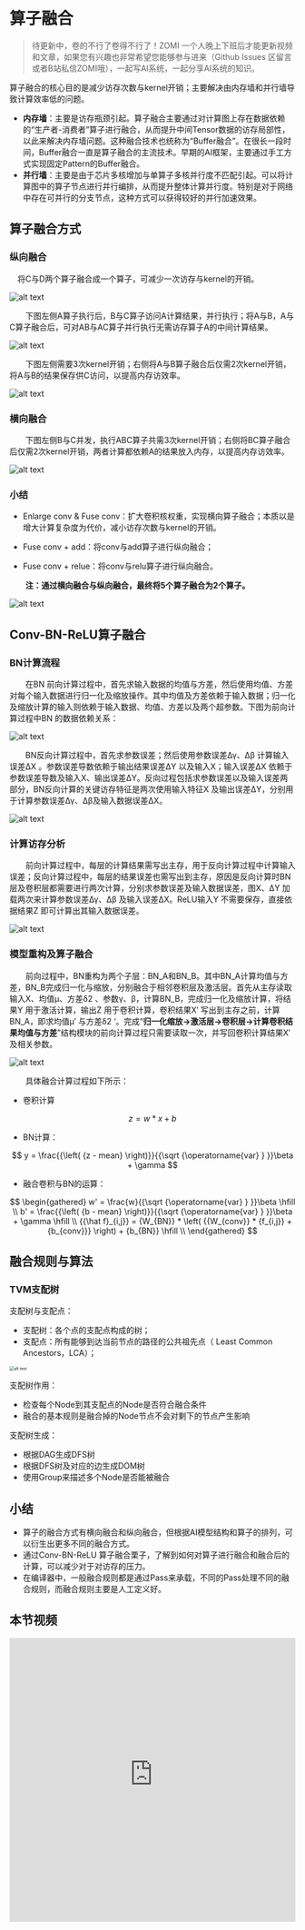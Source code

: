 # 算子融合

> 待更新中，卷的不行了卷得不行了！ZOMI 一个人晚上下班后才能更新视频和文章，如果您有兴趣也非常希望您能够参与进来（Github Issues 区留言或者B站私信ZOMI哦），一起写AI系统，一起分享AI系统的知识。

算子融合的核心目的是减少访存次数与kernel开销；主要解决由内存墙和并行墙导致计算效率低的问题。

- **内存墙**：主要是访存瓶颈引起。算子融合主要通过对计算图上存在数据依赖的“生产者-消费者”算子进行融合，从而提升中间Tensor数据的访存局部性，以此来解决内存墙问题。这种融合技术也统称为“Buffer融合”。在很长一段时间，Buffer融合一直是算子融合的主流技术。早期的AI框架，主要通过手工方式实现固定Pattern的Buffer融合。
-  **并行墙**：主要是由于芯片多核增加与单算子多核并行度不匹配引起。可以将计算图中的算子节点进行并行编排，从而提升整体计算并行度。特别是对于网络中存在可并行的分支节点，这种方式可以获得较好的并行加速效果。

## 算子融合方式

### 纵向融合

&emsp;将C与D两个算子融合成一个算子，可减少一次访存与kernel的开销。

![alt text](./images/03.op_fusion/opfusion04.png)

&emsp;&emsp;下图左侧A算子执行后，B与C算子访问A计算结果，并行执行；将A与B，A与C算子融合后，可对AB与AC算子并行执行无需访存算子A的中间计算结果。

![alt text](./images/03.op_fusion/opfusion01.png)

&emsp;&emsp;下图左侧需要3次kernel开销；右侧将A与B算子融合后仅需2次kernel开销，将A与B的结果保存供C访问，以提高内存访效率。

![alt text](./images/03.op_fusion/opfusion03.png)

### 横向融合

&emsp;&emsp;下图左侧B与C并发，执行ABC算子共需3次kernel开销；右侧将BC算子融合后仅需2次kernel开销，两者计算都依赖A的结果放入内存，以提高内存访效率。

![alt text](./images/03.op_fusion/opfusion02.png)

### 小结

- Enlarge conv & Fuse conv：扩大卷积核权重，实现横向算子融合；本质以是增大计算复杂度为代价，减小访存次数与kernel的开销。

- Fuse conv + add：将conv与add算子进行纵向融合；

- Fuse conv + relue：将conv与relu算子进行纵向融合。

&emsp;&emsp;**注：通过横向融合与纵向融合，最终将5个算子融合为2个算子。**

![alt text](./images/03.op_fusion/opfusion05.png)

## Conv-BN-ReLU算子融合

### BN计算流程

&emsp;&emsp;在BN 前向计算过程中，首先求输入数据的均值与方差，然后使用均值、方差对每个输入数据进行归一化及缩放操作。其中均值及方差依赖于输入数据；归一化及缩放计算的输入则依赖于输入数据、均值、方差以及两个超参数。下图为前向计算过程中BN 的数据依赖关系：

![alt text](./images/03.op_fusion/bn01.png)

&emsp;&emsp;BN反向计算过程中，首先求参数误差；然后使用参数误差Δγ、Δβ 计算输入误差ΔX 。参数误差导数依赖于输出结果误差ΔY 以及输入X；输入误差ΔX 依赖于参数误差导数及输入X、输出误差ΔY。反向过程包括求参数误差以及输入误差两部分，BN反向计算的关键访存特征是两次使用输入特征X 及输出误差ΔY，分别用于计算参数误差Δγ、Δβ及输入数据误差ΔX。

![alt text](./images/03.op_fusion/bn02.png)

### 计算访存分析

&emsp;&emsp;前向计算过程中，每层的计算结果需写出主存，用于反向计算过程中计算输入误差；反向计算过程中，每层的结果误差也需写出到主存，原因是反向计算时BN层及卷积层都需要进行两次计算，分别求参数误差及输入数据误差，图X、ΔY 加载两次来计算参数误差Δγ、Δβ 及输入误差ΔX。ReLU输入Y 不需要保存，直接依据结果Z 即可计算出其输入数据误差。

![alt text](./images/03.op_fusion/bn04.png)

### 模型重构及算子融合

&emsp;&emsp;前向过程中，BN重构为两个子层：BN_A和BN_B。其中BN_A计算均值与方差，BN_B完成归一化与缩放，分别融合于相邻卷积层及激活层。首先从主存读取输入X、均值μ、方差δ2 、参数γ、β，计算BN_B，完成归一化及缩放计算，将结果Y 用于激活计算，输出Z 用于卷积计算，卷积结果X′ 写出到主存之前，计算BN_A，即求均值μ′ 与方差δ2 ‘。完成“**归一化缩放->激活层->卷积层->计算卷积结果均值与方差**”结构模块的前向计算过程只需要读取一次，并写回卷积计算结果X′ 及相关参数。

![alt text](./images/03.op_fusion/bn05.png)

&emsp;&emsp;具体融合计算过程如下所示：

- 卷积计算

$$
{z} = {w} * {x} + {b}
$$

- BN计算：

$$
y = \frac{{\left( {z - mean} \right)}}{{\sqrt {\operatorname{var} } }}\beta  + \gamma 
$$

- 融合卷积与BN的运算：

$$
\begin{gathered}
  w' = \frac{w}{{\sqrt {\operatorname{var} } }}\beta  \hfill \\
  b' = \frac{{\left( {b - mean} \right)}}{{\sqrt {\operatorname{var} } }}\beta  + \gamma  \hfill \\
  {{\hat f}_{i,j}} = {W_{BN}} * \left( {{W_{conv}} * {f_{i,j}} + {b_{conv}}} \right) + {b_{BN}} \hfill \\ 
\end{gathered} 
$$

## 融合规则与算法

### TVM支配树
支配树与支配点：
- 支配树：各个点的支配点构成的树；
- 支配点：所有能够到达当前节点的路径的公共祖先点（ Least Common Ancestors，LCA）；

<img src="./images/03.op_fusion/tvm_lca01.png" alt="alt text" style="zoom: 50%;" />

支配树作用：

- 检查每个Node到其支配点的Node是否符合融合条件
- 融合的基本规则是融合掉的Node节点不会对剩下的节点产生影响

支配树生成：

- 根据DAG生成DFS树
- 根据DFS树及对应的边生成DOM树
- 使用Group来描述多个Node是否能被融合

## 小结

- 算子的融合方式有横向融合和纵向融合，但根据AI模型结构和算子的排列，可以衍生出更多不同的融合方式。
- 通过Conv-BN-ReLU 算子融合栗子，了解到如何对算子进行融合和融合后的计算，可以减少对于对访存的压力。
- 在编译器中，一般融合规则都是通过Pass来承载，不同的Pass处理不同的融合规则，而融合规则主要是人工定义好。

## 本节视频

<html>

<iframe src="https:&as_wide=1&high_quality=1&danmaku=0&t=30&autoplay=0" width="100%" height="500" scrolling="no" border="0" frameborder="no" framespacing="0" allowfullscreen="true"> </iframe>
</html>
